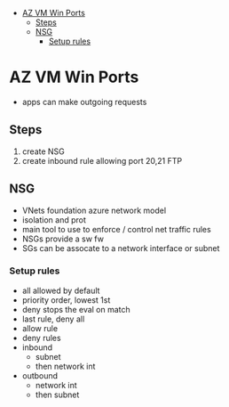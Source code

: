 - [AZ VM Win Ports](#az-vm-win-ports)
  - [Steps](#steps)
  - [NSG](#nsg)
    - [Setup rules](#setup-rules)
# AZ VM Win Ports
* apps can make outgoing requests

## Steps
1. create NSG
2. create inbound rule allowing port 20,21 FTP

## NSG
* VNets foundation azure network model
* isolation and prot
* main tool to use to enforce / control net traffic rules
* NSGs provide a sw fw
* SGs can be assocate to a network interface or subnet 

### Setup rules
* all allowed by default
* priority order, lowest 1st
* deny stops the eval on match
* last rule, deny all
* allow rule
* deny rules
* inbound
  * subnet
  * then network int
* outbound
  * network int
  * then subnet
